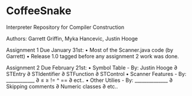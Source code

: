 # CoffeeSnake
Interpreter Repository for Compiler Construction 

Authors: Garrett Griffin, Myka Hancevic, Justin Hooge

Assignment 1 Due January 31st: 
    • Most of the Scanner.java code (by Garrett)
    • Release 1.0 tagged before any assignment 2 work was done.

Assignment 2 Due February 21st:
    • Symbol Table - By: Justin Hooge
        ∂ STEntry
        ∂ STIdentifier
        ∂ STFunction
        ∂ STControl
    • Scanner Features - By: ____________
        ∂ ≤ ≥ != ^ ==
        ∂ ect..
    • Other Utilies - By: ______________
        ∂ Skipping comments
        ∂ Numeric classes
        ∂ etc..

